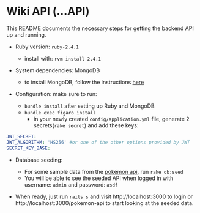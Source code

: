 # Wiki API (...API)

This README documents the necessary steps for getting the
backend API up and running.

* Ruby version: `ruby-2.4.1`
  * install with: `rvm install 2.4.1`

* System dependencies: MongoDB
  * to install MongoDB, follow the instructions [here](https://docs.mongodb.com/manual/administration/install-community/)

* Configuration: make sure to run:
  * `bundle install` after setting up Ruby and MongoDB
  * `bundle exec figaro install`
    * in your newly created `config/application.yml` file, generate 2 secrets(`rake secret`) and add these keys:
```yml
JWT_SECRET:
JWT_ALGORITHM: 'HS256' #or one of the other options provided by JWT
SECRET_KEY_BASE:
```
* Database seeding:
  * For some sample data from the [pokémon api](https://pokeapi.co/), run `rake db:seed`
  * You will be able to see the seeded API when logged in with username: `admin` and password: `asdf`

* When ready, just run `rails s` and visit http://localhost:3000 to login or http://localhost:3000/pokemon-api to start looking at the seeded data.
